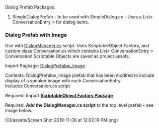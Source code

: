 Dialog Prefab Packages:


1. SimpleDialogPrefab - to be used with SimpleDialog.cs - Uses a List< ConversationEntry > for dialog items.




### Dialog Prefab with Image
 Use with [DialogManager.cs](/conversation-scriptable-objects/dialogmanagerconvlist.md) script.  Uses ScriptableObject Factory, and custom class Conversation.cs which contains List< ConversationEntry > Conversation Scriptable Objects are saved as project assets.  

Import Pagkage: [DialogPrefabw_Image](https://utdallas.box.com/shared/static/u9wf0o3s6zcf3bs9wdtxkr15c313rh2i.unitypackage)

Contents:   DialogPrefabw_Image prefab that has been modifed to include display of a speaker image with each ConversationEntry.  
Includes Conversation.cs script 

Required: Import **[ScriptableObject Factory Package](/scriptable-object-factory.md)**

Required: **Add the DialogManager.cs script** to the top level prefab - see image below.

![](/assets/Screen Shot 2019-11-06 at 12.02.19 PM.png)